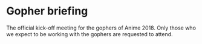 <!-- Event ID: 1000001 -->

# Gopher briefing
The official kick-off meeting for the gophers of Anime 2018. Only those who we expect to be working
with the gophers are requested to attend.
